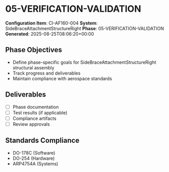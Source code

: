 # 05-VERIFICATION-VALIDATION

**Configuration Item**: CI-AF160-004
**System**: SideBraceAttachmentStructureRight
**Phase**: 05-VERIFICATION-VALIDATION
**Generated**: 2025-08-25T08:06:20+00:00

## Phase Objectives
- Define phase-specific goals for SideBraceAttachmentStructureRight structural assembly
- Track progress and deliverables
- Maintain compliance with aerospace standards

## Deliverables
- [ ] Phase documentation
- [ ] Test results (if applicable)
- [ ] Compliance artifacts
- [ ] Review approvals

## Standards Compliance
- DO-178C (Software)
- DO-254 (Hardware)
- ARP4754A (Systems)

